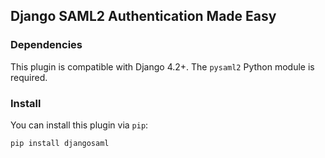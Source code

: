 ## Django SAML2 Authentication Made Easy

### Dependencies

This plugin is compatible with Django 4.2+. The `pysaml2` Python
module is required.


### Install

You can install this plugin via `pip`:

    pip install djangosaml
